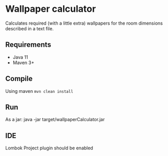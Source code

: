 # Wallpaper calculator
Calculates required (with a little extra) wallpapers for the room dimensions described in a text file.
## Requirements
- Java 11
- Maven 3+
## Compile
Using maven `mvn clean install`
## Run
As a jar: java -jar target/wallpaperCalculator.jar
## IDE
Lombok Project plugin should be enabled